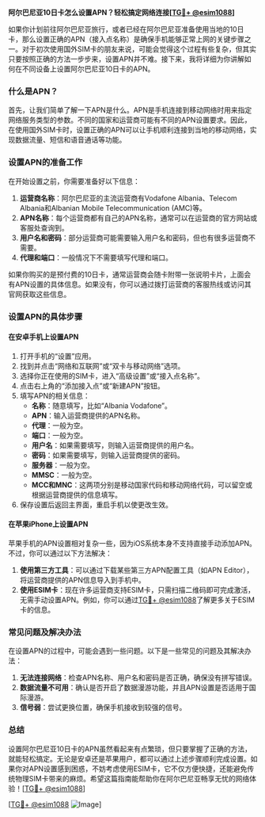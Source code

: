 **阿尔巴尼亚10日卡怎么设置APN？轻松搞定网络连接[[TG💪+ @esim1088](https://t.me/s/esim1088)]**

如果你计划前往阿尔巴尼亚旅行，或者已经在阿尔巴尼亚准备使用当地的10日卡，那么设置正确的APN（接入点名称）是确保手机能够正常上网的关键步骤之一。对于初次使用国外SIM卡的朋友来说，可能会觉得这个过程有些复杂，但其实只要按照正确的方法一步步来，设置APN并不难。接下来，我将详细为你讲解如何在不同设备上设置阿尔巴尼亚10日卡的APN。

### 什么是APN？

首先，让我们简单了解一下APN是什么。APN是手机连接到移动网络时用来指定网络服务类型的参数。不同的国家和运营商可能有不同的APN设置要求。因此，在使用国外SIM卡时，设置正确的APN可以让手机顺利连接到当地的移动网络，实现数据流量、短信和语音通话等功能。

### 设置APN的准备工作

在开始设置之前，你需要准备好以下信息：
1. **运营商名称**：阿尔巴尼亚的主流运营商有Vodafone Albania、Telecom Albania和Albanian Mobile Telecommunication (AMC)等。
2. **APN名称**：每个运营商都有自己的APN名称，通常可以在运营商的官方网站或客服处查询到。
3. **用户名和密码**：部分运营商可能需要输入用户名和密码，但也有很多运营商不需要。
4. **代理和端口**：一般情况下不需要填写代理和端口。

如果你购买的是预付费的10日卡，通常运营商会随卡附带一张说明卡片，上面会有APN设置的具体信息。如果没有，你可以通过拨打运营商的客服热线或访问其官网获取这些信息。

### 设置APN的具体步骤

#### 在安卓手机上设置APN

1. 打开手机的“设置”应用。
2. 找到并点击“网络和互联网”或“双卡与移动网络”选项。
3. 选择你正在使用的SIM卡，进入“高级设置”或“接入点名称”。
4. 点击右上角的“添加接入点”或“新建APN”按钮。
5. 填写APN的相关信息：
   - **名称**：随意填写，比如“Albania Vodafone”。
   - **APN**：输入运营商提供的APN名称。
   - **代理**：一般为空。
   - **端口**：一般为空。
   - **用户名**：如果需要填写，则输入运营商提供的用户名。
   - **密码**：如果需要填写，则输入运营商提供的密码。
   - **服务器**：一般为空。
   - **MMSC**：一般为空。
   - **MCC和MNC**：这两项分别是移动国家代码和移动网络代码，可以留空或根据运营商提供的信息填写。
6. 保存设置后返回主界面，重启手机以使更改生效。

#### 在苹果iPhone上设置APN

苹果手机的APN设置相对复杂一些，因为iOS系统本身不支持直接手动添加APN。不过，你可以通过以下方法解决：

1. **使用第三方工具**：可以通过下载某些第三方APN配置工具（如APN Editor），将运营商提供的APN信息导入到手机中。
2. **使用ESIM卡**：现在许多运营商支持ESIM卡，只需扫描二维码即可完成激活，无需手动设置APN。例如，你可以通过[TG💪+ @esim1088](https://t.me/s/esim1088)了解更多关于ESIM卡的信息。

### 常见问题及解决办法

在设置APN的过程中，可能会遇到一些问题。以下是一些常见的问题及其解决办法：

1. **无法连接网络**：检查APN名称、用户名和密码是否正确，确保没有拼写错误。
2. **数据流量不可用**：确认是否开启了数据漫游功能，并且APN设置是否适用于国际漫游。
3. **信号弱**：尝试更换位置，确保手机接收到较强的信号。

### 总结

设置阿尔巴尼亚10日卡的APN虽然看起来有点繁琐，但只要掌握了正确的方法，就能轻松搞定。无论是安卓还是苹果用户，都可以通过上述步骤顺利完成设置。如果你对APN设置感到困惑，不妨考虑使用ESIM卡，它不仅方便快捷，还能避免传统物理SIM卡带来的麻烦。希望这篇指南能帮助你在阿尔巴尼亚畅享无忧的网络体验！[[TG💪+ @esim1088](https://t.me/s/esim1088)]

[[TG💪+ @esim1088](https://t.me/s/esim1088) ![Image](https://i.postimg.cc/4NQfJmqS/Snipaste-2025-05-13-00-14-12.png)]